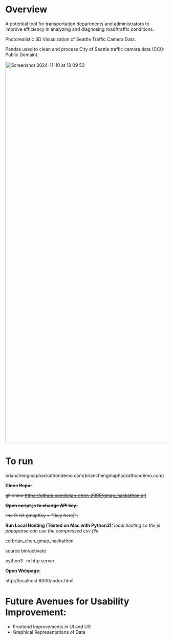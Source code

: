 # Overview

A potential tool for transportation departments and administrators to improve efficiency in analyzing and diagnosing road/traffic conditions.

Photorealistic 3D Visualization of Seattle Traffic Camera Data.

Pandas used to clean and process City of Seattle traffic camera data (CC0: Public Domain).

[<img width="1186" alt="Screenshot 2024-11-10 at 18 09 53" src="https://github.com/user-attachments/assets/7e68013e-a96d-4151-93e9-3f3feac70bf1">](https://www.youtube.com/watch?v=euwJZmTa2h8&ab_channel=BrianChen)

# To run

brianchengmaphackathondemo.com(brianchengmaphackathondemo.com)

~~**Clone Repo:**~~

~~git clone https://github.com/brian-chen-2005/gmap_hackathon.git~~

~~**Open script.js to change API key:**~~

~~line 9: let gmapKey = "[key here]";~~

**Run Local Hosting (Tested on Mac with Python3):**
_local hosting so the js papaparse can use the compressed csv file_

cd brian_chen_gmap_hackathon

source bin/activate

python3 -m http.server

**Open Webpage:**

http://localhost:8000/index.html

# Future Avenues for Usability Improvement:
* Frontend Improvements in UI and UX
* Graphical Representations of Data
